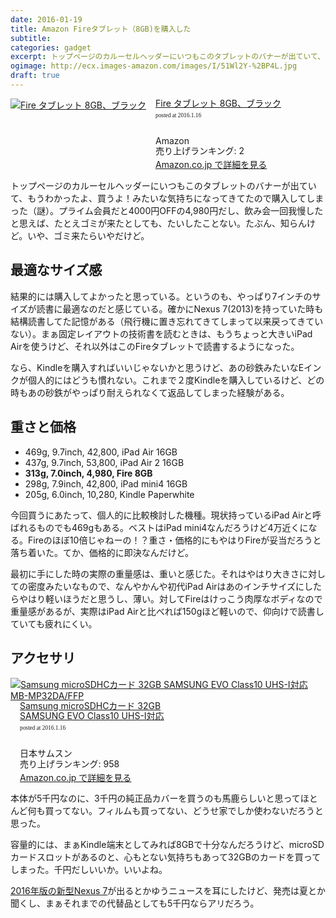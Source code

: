 ```yaml
---
date: 2016-01-19
title: Amazon Fireタブレット（8GB)を購入した
subtitle: 
categories: gadget
excerpt: トップページのカルーセルヘッダーにいつもこのタブレットのバナーが出ていて、もうわかったよ、買うよ！みたいな気持ちになってきてたので購入してしまった（謎）
ogimage: http://ecx.images-amazon.com/images/I/51Wl2Y-%2BP4L.jpg
draft: true
---
```


<div class="azlink-box"><div class="azlink-image" style="float:left"><a href="http://www.amazon.co.jp/exec/obidos/ASIN/B00Y3TMKKM/warikiru-22/" name="azlinklink" target="_blank"><img src="http://ecx.images-amazon.com/images/I/51Wl2Y-%2BP4L._SL160_.jpg" alt="Fire タブレット 8GB、ブラック" style="border:none" /></a></div><div class="azlink-info" style="float:left;margin-left:15px;line-height:120%"><div class="azlink-name" style="margin-bottom:10px;line-height:120%"><a href="http://www.amazon.co.jp/exec/obidos/ASIN/B00Y3TMKKM/warikiru-22/" name="azlinklink" target="_blank">Fire タブレット 8GB、ブラック</a><div class="azlink-powered-date" style="font-size:7pt;margin-top:5px;font-family:verdana;line-height:120%">posted at 2016.1.16</div></div><div class="azlink-detail"><br />Amazon<br />売り上げランキング: 2<br /></div><div class="azlink-link" style="margin-top:5px"><a href="http://www.amazon.co.jp/exec/obidos/ASIN/B00Y3TMKKM/warikiru-22/" target="_blank">Amazon.co.jp で詳細を見る</a></div></div><div class="azlink-footer" style="clear:left"></div></div>

トップページのカルーセルヘッダーにいつもこのタブレットのバナーが出ていて、もうわかったよ、買うよ！みたいな気持ちになってきてたので購入してしまった（謎）。プライム会員だと4000円OFFの4,980円だし、飲み会一回我慢したと思えば、たとえゴミが来たとしても、たいしたことない。たぶん、知らんけど。いや、ゴミ来たらいやだけど。

## 最適なサイズ感

結果的には購入してよかったと思っている。というのも、やっぱり7インチのサイズが読書に最適なのだと感じている。確かにNexus 7(2013)を持っていた時も結構読書してた記憶がある（飛行機に置き忘れてきてしまって以来戻ってきていない）。まぁ固定レイアウトの技術書を読むときは、もうちょっと大きいiPad Airを使うけど、それ以外はこのFireタブレットで読書するようになった。

なら、Kindleを購入すればいいじゃないかと思うけど、あの砂鉄みたいなEインクが個人的にはどうも慣れない。これまで２度Kindleを購入しているけど、どの時もあの砂鉄がやっぱり耐えられなくて返品してしまった経験がある。

## 重さと価格

+ 469g, 9.7inch, 42,800, iPad Air 16GB
+ 437g, 9.7inch, 53,800, iPad Air 2 16GB
+ __313g, 7.0inch,  4,980, Fire 8GB__
+ 298g, 7.9inch, 42,800, iPad mini4 16GB
+ 205g, 6.0inch, 10,280, Kindle Paperwhite

今回買うにあたって、個人的に比較検討した機種。現状持っているiPad Airと呼ばれるものでも469gもある。ベストはiPad mini4なんだろうけど4万近くになる。Fireのほぼ10倍じゃねーの！？重さ・価格的にもやはりFireが妥当だろうと落ち着いた。てか、価格的に即決なんだけど。

最初に手にした時の実際の重量感は、重いと感じた。それはやはり大きさに対しての密度みたいなもので、なんやかんや初代iPad Airはあのインチサイズにしたらやはり軽いほうだと思うし、薄い。対してFireはけっこう肉厚なボディなので重量感があるが、実際はiPad Airと比べれば150gほど軽いので、仰向けで読書していても疲れにくい。

## アクセサリ

<div class="azlink-box"><div class="azlink-image" style="float:left"><a href="http://www.amazon.co.jp/exec/obidos/ASIN/B017SMDMRK/warikiru-22/ref=nosim/" name="azlinklink" target="_blank"><img src="http://ecx.images-amazon.com/images/I/41Nj30cf6fL._SL160_.jpg" alt="Samsung microSDHCカード 32GB SAMSUNG EVO Class10 UHS-I対応 MB-MP32DA/FFP" style="border:none" /></a></div><div class="azlink-info" style="float:left;margin-left:15px;line-height:120%"><div class="azlink-name" style="margin-bottom:10px;line-height:120%"><a href="http://www.amazon.co.jp/exec/obidos/ASIN/B017SMDMRK/warikiru-22/ref=nosim/" name="azlinklink" target="_blank">Samsung microSDHCカード 32GB<br>SAMSUNG EVO Class10 UHS-I対応</a><div class="azlink-powered-date" style="font-size:7pt;margin-top:5px;font-family:verdana;line-height:120%">posted at 2016.1.16</div></div><div class="azlink-detail"><br />日本サムスン<br />売り上げランキング: 958<br /></div><div class="azlink-link" style="margin-top:5px"><a href="http://www.amazon.co.jp/exec/obidos/ASIN/B017SMDMRK/warikiru-22/ref=nosim/" target="_blank">Amazon.co.jp で詳細を見る</a></div></div><div class="azlink-footer" style="clear:left"></div></div>

本体が5千円なのに、3千円の純正品カバーを買うのも馬鹿らしいと思ってほとんど何も買ってない。フィルムも買ってない、どうせ家でしか使わないだろうと思った。

容量的には、まぁKindle端末としてみれば8GBで十分なんだろうけど、microSDカードスロットがあるのと、心もとない気持ちもあって32GBのカードを買ってしまった。千円だしいいか。いいよね。

[2016年版の新型Nexus 7](http://sumahoinfo.com/nexus7-2016-model-release-may-cpu-spec-memory)が出るとかゆうニュースを耳にしたけど、発売は夏とか聞くし、まぁそれまでの代替品としても5千円ならアリだろう。
